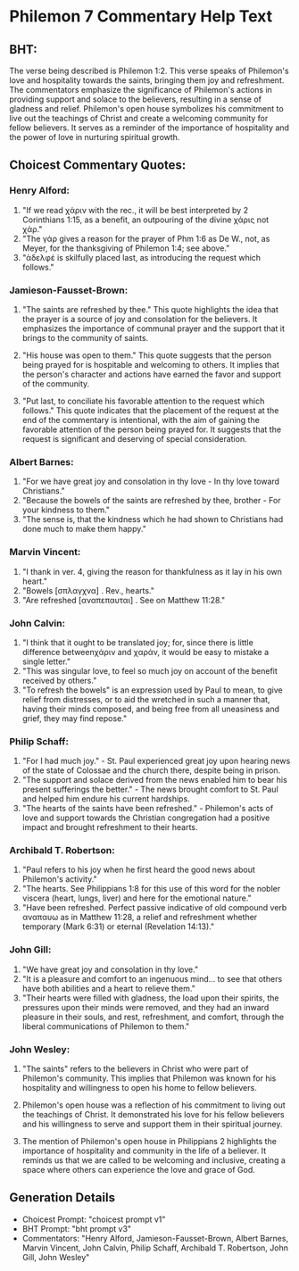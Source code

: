 # Philemon 7 Commentary Help Text

## BHT:
The verse being described is Philemon 1:2. This verse speaks of Philemon's love and hospitality towards the saints, bringing them joy and refreshment. The commentators emphasize the significance of Philemon's actions in providing support and solace to the believers, resulting in a sense of gladness and relief. Philemon's open house symbolizes his commitment to live out the teachings of Christ and create a welcoming community for fellow believers. It serves as a reminder of the importance of hospitality and the power of love in nurturing spiritual growth.

## Choicest Commentary Quotes:
### Henry Alford:
1. "If we read χάριν with the rec., it will be best interpreted by 2 Corinthians 1:15, as a benefit, an outpouring of the divine χάρις not χάρ." 
2. "The γάρ gives a reason for the prayer of Phm 1:6 as De W., not, as Meyer, for the thanksgiving of Philemon 1:4; see above."
3. "ἀδελφέ is skilfully placed last, as introducing the request which follows."

### Jamieson-Fausset-Brown:
1. "The saints are refreshed by thee." This quote highlights the idea that the prayer is a source of joy and consolation for the believers. It emphasizes the importance of communal prayer and the support that it brings to the community of saints.

2. "His house was open to them." This quote suggests that the person being prayed for is hospitable and welcoming to others. It implies that the person's character and actions have earned the favor and support of the community.

3. "Put last, to conciliate his favorable attention to the request which follows." This quote indicates that the placement of the request at the end of the commentary is intentional, with the aim of gaining the favorable attention of the person being prayed for. It suggests that the request is significant and deserving of special consideration.

### Albert Barnes:
1. "For we have great joy and consolation in thy love - In thy love toward Christians."
2. "Because the bowels of the saints are refreshed by thee, brother - For your kindness to them."
3. "The sense is, that the kindness which he had shown to Christians had done much to make them happy."

### Marvin Vincent:
1. "I thank in ver. 4, giving the reason for thankfulness as it lay in his own heart."
2. "Bowels [σπλαγχνα] . Rev., hearts."
3. "Are refreshed [αναπεπαυται] . See on Matthew 11:28."

### John Calvin:
1. "I think that it ought to be translated joy; for, since there is little difference betweenχάριν and χαράν, it would be easy to mistake a single letter."
2. "This was singular love, to feel so much joy on account of the benefit received by others."
3. "To refresh the bowels" is an expression used by Paul to mean, to give relief from distresses, or to aid the wretched in such a manner that, having their minds composed, and being free from all uneasiness and grief, they may find repose."

### Philip Schaff:
1. "For I had much joy." - St. Paul experienced great joy upon hearing news of the state of Colossae and the church there, despite being in prison.
2. "The support and solace derived from the news enabled him to bear his present sufferings the better." - The news brought comfort to St. Paul and helped him endure his current hardships.
3. "The hearts of the saints have been refreshed." - Philemon's acts of love and support towards the Christian congregation had a positive impact and brought refreshment to their hearts.

### Archibald T. Robertson:
1. "Paul refers to his joy when he first heard the good news about Philemon's activity."
2. "The hearts. See Philippians 1:8 for this use of this word for the nobler viscera (heart, lungs, liver) and here for the emotional nature."
3. "Have been refreshed. Perfect passive indicative of old compound verb αναπαυω as in Matthew 11:28, a relief and refreshment whether temporary (Mark 6:31) or eternal (Revelation 14:13)."

### John Gill:
1. "We have great joy and consolation in thy love." 
2. "It is a pleasure and comfort to an ingenuous mind... to see that others have both abilities and a heart to relieve them."
3. "Their hearts were filled with gladness, the load upon their spirits, the pressures upon their minds were removed, and they had an inward pleasure in their souls, and rest, refreshment, and comfort, through the liberal communications of Philemon to them."

### John Wesley:
1. "The saints" refers to the believers in Christ who were part of Philemon's community. This implies that Philemon was known for his hospitality and willingness to open his home to fellow believers.

2. Philemon's open house was a reflection of his commitment to living out the teachings of Christ. It demonstrated his love for his fellow believers and his willingness to serve and support them in their spiritual journey.

3. The mention of Philemon's open house in Philippians 2 highlights the importance of hospitality and community in the life of a believer. It reminds us that we are called to be welcoming and inclusive, creating a space where others can experience the love and grace of God.


## Generation Details
- Choicest Prompt: "choicest prompt v1"
- BHT Prompt: "bht prompt v3"
- Commentators: "Henry Alford, Jamieson-Fausset-Brown, Albert Barnes, Marvin Vincent, John Calvin, Philip Schaff, Archibald T. Robertson, John Gill, John Wesley"
